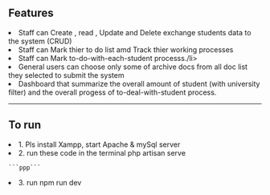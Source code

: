 <h2>Features</h2>
<li>Staff can Create , read , Update and Delete exchange students data to the system (CRUD)</li>
<li>Staff can Mark thier to do list amd Track thier working processes</li>
<li>Staff can Mark to-do-with-each-student processs./li>
<li>General users can choose only some of archive docs from all doc list they selected to submit the system</li> 
<li>Dashboard that summarize the overall amount of student (with university filter) and the overall progess of to-deal-with-student process.</li>

<hr>
<h2>To run</h2>
<li>1. Pls install Xampp, start Apache & mySql server</li>
<li>2. run these code in the terminal 
    php artisan serve</li>

    ```ppp```
<li>3. run npm run dev</li>

